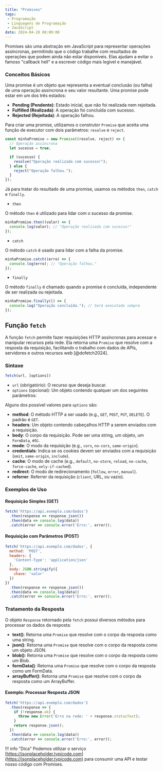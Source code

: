 ```yaml
---
title: "Promises"
tags:
 - Programação
 - Linguagens de Programação
 - JavaScript
date: 2024-04-28 08:00:00
---
```




Promises são uma abstração em JavaScript para representar operações assíncronas, permitindo que o código trabalhe com resultados de operações que podem ainda não estar disponíveis. Elas ajudam a evitar o famoso "callback hell" e a escrever código mais legível e manejável.  

### Conceitos Básicos

Uma promise é um objeto que representa a eventual conclusão (ou falha) de uma operação assíncrona e seu valor resultante. Uma promise pode estar em um dos três estados:

- **Pending (Pendente)**: Estado inicial, que não foi realizada nem rejeitada.
- **Fulfilled (Realizada)**: A operação foi concluída com sucesso.
- **Rejected (Rejeitada)**: A operação falhou.


Para criar uma promise, utilizamos o construtor `Promise` que aceita uma função de executor com dois parâmetros: `resolve` e `reject`.

```javascript
const minhaPromise = new Promise((resolve, reject) => {
  // Operação assíncrona
  let sucesso = true;

  if (sucesso) {
    resolve("Operação realizada com sucesso!");
  } else {
    reject("Operação falhou.");
  }
});
```

Já para tratar do resultado de uma promise, usamos os métodos `then`, `catch` e `finally`.

- `then`

O método `then` é utilizado para lidar com o sucesso da promise.

```javascript
minhaPromise.then((valor) => {
  console.log(valor); // "Operação realizada com sucesso!"
});
```

- `catch`

O método `catch` é usado para lidar com a falha da promise.

```javascript
minhaPromise.catch((erro) => {
  console.log(erro); // "Operação falhou."
});
```

- `finally`

O método `finally` é chamado quando a promise é concluída, independente de ser realizada ou rejeitada.

```javascript
minhaPromise.finally(() => {
  console.log("Operação concluída."); // Será executado sempre
});
```



## Função `fetch`

A função `fetch` permite fazer requisições HTTP assíncronas para acessar e manipular recursos pela rede. Ela retorna uma `Promise` que resolve com a resposta da requisição, facilitando o trabalho com dados de APIs, servidores e outros recursos web [@dofetch2024].


### Sintaxe

```javascript
fetch(url, [options])
```

- `url` (obrigatório): O recurso que deseja buscar.
- `options` (opcional): Um objeto contendo qualquer um dos seguintes parâmetros:

Alguns dos possível valores para `options` são:

- **method**: O método HTTP a ser usado (e.g., `GET`, `POST`, `PUT`, `DELETE`). O padrão é `GET`.
- **headers**: Um objeto contendo cabeçalhos HTTP a serem enviados com a requisição.
- **body**: O corpo da requisição. Pode ser uma string, um objeto, um `FormData`, etc.
- **mode**: O modo da requisição (e.g., `cors`, `no-cors`, `same-origin`).
- **credentials**: Indica se os cookies devem ser enviados com a requisição (`omit`, `same-origin`, `include`).
- **cache**: O modo de cache (e.g., `default`, `no-store`, `reload`, `no-cache`, `force-cache`, `only-if-cached`).
- **redirect**: O modo de redirecionamento (`follow`, `error`, `manual`).
- **referrer**: Referrer da requisição (`client`, URL, ou vazio).
 

### Exemplos de Uso

#### Requisição Simples (GET)

```javascript
fetch('https://api.exemplo.com/dados')
  .then(response => response.json())
  .then(data => console.log(data))
  .catch(error => console.error('Erro:', error));
```

#### Requisição com Parâmetros (POST)

```javascript
fetch('https://api.exemplo.com/dados', {
  method: 'POST',
  headers: {
    'Content-Type': 'application/json'
  },
  body: JSON.stringify({
    chave: 'valor'
  })
})
  .then(response => response.json())
  .then(data => console.log(data))
  .catch(error => console.error('Erro:', error));
```

### Tratamento da Resposta

O objeto `Response` retornado pela `fetch` possui diversos métodos para processar os dados da resposta:

- **text()**: Retorna uma `Promise` que resolve com o corpo da resposta como uma string.
- **json()**: Retorna uma `Promise` que resolve com o corpo da resposta como um objeto JSON.
- **blob()**: Retorna uma `Promise` que resolve com o corpo da resposta como um Blob.
- **formData()**: Retorna uma `Promise` que resolve com o corpo da resposta como um FormData.
- **arrayBuffer()**: Retorna uma `Promise` que resolve com o corpo da resposta como um ArrayBuffer.

#### Exemplo: Processar Resposta JSON

```javascript
fetch('https://api.exemplo.com/dados')
  .then(response => {
    if (!response.ok) {
      throw new Error('Erro na rede: ' + response.statusText);
    }
    return response.json();
  })
  .then(data => console.log(data))
  .catch(error => console.error('Erro:', error));
```

!!! info "Dica"
    Podemos utilizar o serviço [https://jsonplaceholder.typicode.com](https://jsonplaceholder.typicode.com) para consumir uma API e testar nosso código com Promises.



